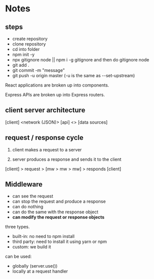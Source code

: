 # Notes

## steps

- create repository
- clone repository
- cd into folder
- npm init -y
- npx gitignore node || npm i -g gitignore and then do gitignore node
- git add .
- git commit -m "message"
- git push -u origin master (-u is the same as --set-upstream)

React applications are broken up into components.

Express APIs are broken up into Express routers.

## client server architecture

[client] <network (JSON)> [api] <> [data sources]

## request / response cycle

1. client makes a request to a server

2. server produces a response and sends it to the client

[client] > request > [mw > mw > mw] > responds [client]

## Middleware

- can see the request
- can stop the request and produce a response
- can do nothing
- can do the same with the response object
- **can modify the request or response objects**

three types.

- built-in: no need to npm install
- third party: need to install it using yarn or npm
- custom: we build it

can be used:

- globally (server.use())
- locally at a request handler

